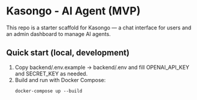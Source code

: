# Kasongo - AI Agent (MVP)
This repo is a starter scaffold for Kasongo — a chat interface for users and an admin dashboard to manage AI agents.

## Quick start (local, development)
1. Copy backend/.env.example -> backend/.env and fill OPENAI_API_KEY and SECRET_KEY as needed.
2. Build and run with Docker Compose:
   ```
   docker-compose up --build
   ```
